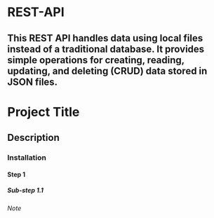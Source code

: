 # R E S T - A P I 
## This REST API handles data using local files instead of a traditional database. It provides simple operations for creating, reading, updating, and deleting (CRUD) data stored in JSON files.
 
 
# Project Title

## Description

### Installation

#### Step 1

##### Sub-step 1.1

###### Note
